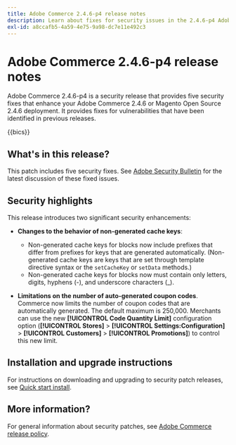 ```yaml
---
title: Adobe Commerce 2.4.6-p4 release notes
description: Learn about fixes for security issues in the 2.4.6-p4 Adobe Commerce release.
exl-id: a8ccafb5-4a59-4e75-9a98-dc7e11e492c3
---
```

# Adobe Commerce 2.4.6-p4 release notes

Adobe Commerce 2.4.6-p4 is a security release that provides five security fixes that enhance your Adobe Commerce 2.4.6 or Magento Open Source 2.4.6 deployment. It provides fixes for vulnerabilities that have been identified in previous releases.

{{bics}}

## What's in this release?

This patch includes five security fixes. See [Adobe Security Bulletin](https://helpx.adobe.com/security/products/magento/apsb24-03.html) for the latest discussion of these fixed issues.

## Security highlights

This release introduces two significant security enhancements:

* **Changes to the behavior of non-generated cache keys**:

  * Non-generated cache keys for blocks now include prefixes that differ from prefixes for keys that are generated automatically. (Non-generated cache keys are keys that are set through template directive syntax or the `setCacheKey` or `setData` methods.) 
  * Non-generated cache keys for blocks now must contain only letters, digits, hyphens (-), and underscore characters (_).  <!-- AC-9831 -->

* **Limitations on the number of auto-generated coupon codes**. Commerce now limits the number of coupon codes that are automatically generated. The default maximum is 250,000. Merchants can use the new **[!UICONTROL Code Quantity Limit]** configuration option (**[!UICONTROL Stores]** > **[!UICONTROL Settings:Configuration]** > **[!UICONTROL Customers]** > **[!UICONTROL Promotions]**) to control this new limit. <!-- AC-8753 -->

## Installation and upgrade instructions

For instructions on downloading and upgrading to security patch releases, see [Quick start install](../../../installation/composer.md).

## More information?

For general information about security patches, see [Adobe Commerce release policy](https://experienceleague.adobe.com/docs/commerce-operations/release/planning/versioning-policy.html?lang=en#security-patch-release).

